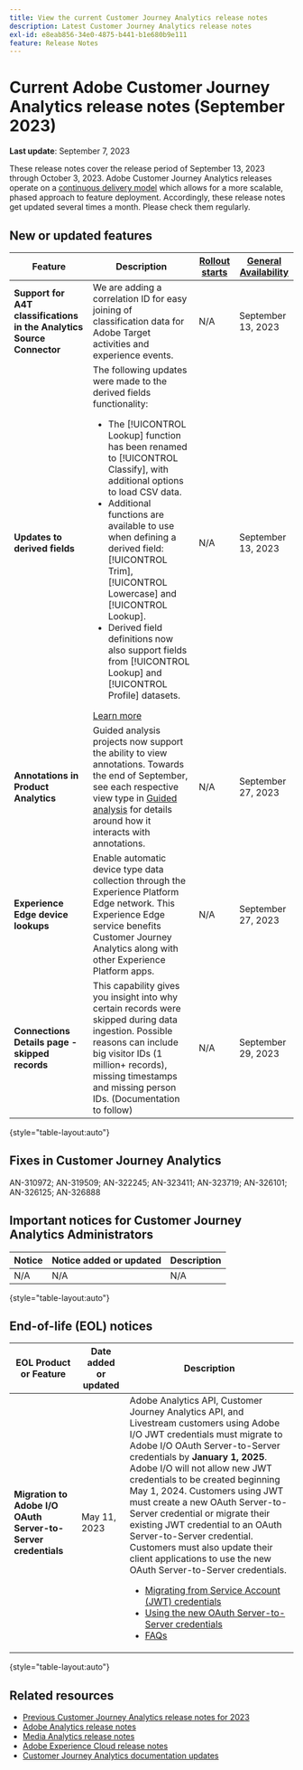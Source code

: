 ```yaml
---
title: View the current Customer Journey Analytics release notes
description: Latest Customer Journey Analytics release notes
exl-id: e8eab856-34e0-4875-b441-b1e680b9e111
feature: Release Notes
---
```

# Current Adobe Customer Journey Analytics release notes (September 2023)

**Last update**: September 7, 2023

These release notes cover the release period of September 13, 2023 through October 3, 2023. Adobe Customer Journey Analytics releases operate on a [continuous delivery model](releases.md) which allows for a more scalable, phased approach to feature deployment. Accordingly, these release notes get updated several times a month. Please check them regularly.

## New or updated features 

| Feature | Description | [Rollout starts](releases.md) | [General Availability](releases.md) |
| ----------- | ---------- | ------- | ---- |
| **Support for A4T classifications in the Analytics Source Connector** | We are adding a correlation ID for easy joining of classification data for Adobe Target activities and experience events. | N/A | September 13, 2023 |
| **Updates to derived fields** | The following updates were made to the derived fields functionality:<ul><li>The [!UICONTROL Lookup] function has been renamed to [!UICONTROL Classify], with additional options to load CSV data.</li><li>Additional functions are available to use when defining a derived field: [!UICONTROL Trim], [!UICONTROL Lowercase] and [!UICONTROL Lookup].</li><li>Derived field definitions now also support fields from [!UICONTROL Lookup] and [!UICONTROL Profile] datasets.</li></ul>[Learn more](/help/data-views/derived-fields/derived-fields.md) | N/A | September 13, 2023 |
| **Annotations in Product Analytics** | Guided analysis projects now support the ability to view annotations. Towards the end of September, see each respective view type in [Guided analysis](/help/guided-analysis/overview.md) for details around how it interacts with annotations. | N/A | September 27, 2023 |
| **Experience Edge device lookups** | Enable automatic device type data collection through the Experience Platform Edge network. This Experience Edge service benefits Customer Journey Analytics along with other Experience Platform apps. | N/A | September 27, 2023  |
| **Connections Details page - skipped records** | This capability gives you insight into why certain records were skipped during data ingestion. Possible reasons can include big visitor IDs (1 million+ records), missing timestamps and missing person IDs. (Documentation to follow) | N/A | September 29, 2023 |

{style="table-layout:auto"}

## Fixes in Customer Journey Analytics

AN-310972; AN-319509; AN-322245; AN-323411; AN-323719; AN-326101; AN-326125; AN-326888


## Important notices for Customer Journey Analytics Administrators

| Notice | Notice added or updated | Description |
| --- | --- | --- |
| N/A | N/A| N/A |

{style="table-layout:auto"}

## End-of-life (EOL) notices

| EOL Product or Feature | Date added or updated | Description |
| --- | --- | --- |
| **Migration to Adobe I/O OAuth Server-to-Server credentials** | May 11, 2023 |  Adobe Analytics API, Customer Journey Analytics API, and Livestream customers using Adobe I/O JWT credentials must migrate to Adobe I/O OAuth Server-to-Server credentials by **January 1, 2025**. Adobe I/O will not allow new JWT credentials to be created beginning May 1, 2024. Customers using JWT must create a new OAuth Server-to-Server credential or migrate their existing JWT credential to an OAuth Server-to-Server credential. Customers must also update their client applications to use the new OAuth Server-to-Server credentials. <ul><li>[Migrating from Service Account (JWT) credentials](https://developer.adobe.com/developer-console/docs/guides/authentication/ServerToServerAuthentication/migration/)</li><li>[Using the new OAuth Server-to-Server credentials](https://developer.adobe.com/developer-console/docs/guides/authentication/ServerToServerAuthentication/implementation/)</li><li>[FAQs](https://developer.adobe.com/developer-console/docs/guides/authentication/ServerToServerAuthentication/faqs/)</li></ul> |

{style="table-layout:auto"}


## Related resources

* [Previous Customer Journey Analytics release notes for 2023](/help/release-notes/2023.md)
* [Adobe Analytics release notes](https://experienceleague.adobe.com/docs/analytics/release-notes/latest.html?lang=en)
* [Media Analytics release notes](https://experienceleague.adobe.com/docs/media-analytics/using/additional-resources/release-notes.html)
* [Adobe Experience Cloud release notes](https://experienceleague.adobe.com/docs/release-notes/experience-cloud/current.html)
* [Customer Journey Analytics documentation updates](/help/release-notes/doc-changes.md)
